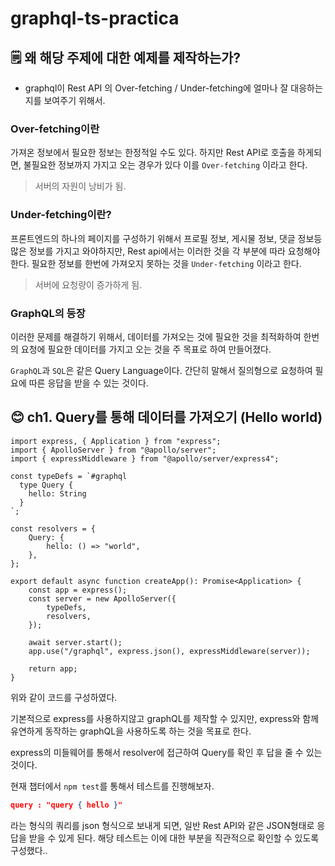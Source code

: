 # graphql-ts-practica

## 🗒️ 왜 해당 주제에 대한 예제를 제작하는가?

-   graphql이 Rest API 의 Over-fetching / Under-fetching에 얼마나 잘 대응하는지를 보여주기 위해서.

### Over-fetching이란

가져온 정보에서 필요한 정보는 한정적일 수도 있다. 하지만 Rest API로 호출을 하게되면, 불필요한 정보까지 가지고 오는 경우가 있다 이를 `Over-fetching` 이라고 한다.

> 서버의 자원이 낭비가 됨.

### Under-fetching이란?

프론트엔드의 하나의 페이지를 구성하기 위해서 프로필 정보, 게시물 정보, 댓글 정보등 많은 정보를 가지고 와야하지만, Rest api에서는 이러한 것을 각 부분에 따라 요청해야한다. 필요한 정보를 한번에 가져오지 못하는 것을 `Under-fetching` 이라고 한다.

> 서버에 요청량이 증가하게 됨.

### GraphQL의 등장

이러한 문제를 해결하기 위해서, 데이터를 가져오는 것에 필요한 것을 최적화하여 한번의 요청에 필요한 데이터를 가지고 오는 것을 주 목표로 하여 만들어졌다.

`GraphQL`과 `SQL`은 같은 Query Language이다. 간단히 말해서 질의형으로 요청하여 필요에 따른 응답을 받을 수 있는 것이다.

## 😊 ch1. Query를 통해 데이터를 가져오기 (Hello world)

```tsx
import express, { Application } from "express";
import { ApolloServer } from "@apollo/server";
import { expressMiddleware } from "@apollo/server/express4";

const typeDefs = `#graphql
  type Query {
    hello: String
  }
`;

const resolvers = {
    Query: {
        hello: () => "world",
    },
};

export default async function createApp(): Promise<Application> {
    const app = express();
    const server = new ApolloServer({
        typeDefs,
        resolvers,
    });

    await server.start();
    app.use("/graphql", express.json(), expressMiddleware(server));

    return app;
}
```

위와 같이 코드를 구성하였다.

기본적으로 express를 사용하지않고 graphQL를 제작할 수 있지만, express와 함께 유연하게 동작하는 graphQL을 사용하도록 하는 것을 목표로 한다.

express의 미들웨어를 통해서 resolver에 접근하여 Query를 확인 후 답을 줄 수 있는 것이다.

현재 챕터에서 `npm test`를 통해서 테스트를 진행해보자.

```json
query : "query { hello }"
```

라는 형식의 쿼리를 json 형식으로 보내게 되면, 일반 Rest API와 같은 JSON형태로 응답을 받을 수 있게 된다. 해당 테스트는 이에 대한 부분을 직관적으로 확인할 수 있도록 구성했다..
